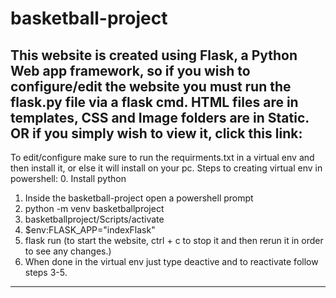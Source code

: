 # basketball-project
This website is created using Flask, a Python Web app framework,
so if you wish to configure/edit the website you must run the flask.py file via a flask cmd.
HTML files are in templates, CSS and Image folders are in Static.
OR if you simply wish to view it, click this link:
-----------------------------------------------------------------------------------------------------------
To edit/configure make sure to run the requirments.txt in a virtual env and then 
install it, or else it will install on your pc. 
Steps to creating virtual env in powershell:
0. Install python
1. Inside the basketball-project open a powershell prompt
2. python -m venv basketballproject
3. basketballproject/Scripts/activate
4. $env:FLASK_APP="indexFlask"
5. flask run (to start the website, ctrl + c to stop it and then rerun it in order to see any changes.)
6. When done in the virtual env just type deactive and to reactivate follow steps 3-5.
-----------------------------------------------------------------------------------------------------------
